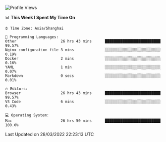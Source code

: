 <!--START_SECTION:waka-->
![Profile Views](http://img.shields.io/badge/Profile%20Views-2-blue)

📊 **This Week I Spent My Time On** 

```text
⌚︎ Time Zone: Asia/Shanghai

💬 Programming Languages: 
Other                    26 hrs 43 mins      █████████████████████████   99.57% 
Nginx configuration file 3 mins              ░░░░░░░░░░░░░░░░░░░░░░░░░   0.19% 
Docker                   2 mins              ░░░░░░░░░░░░░░░░░░░░░░░░░   0.16% 
YAML                     1 min               ░░░░░░░░░░░░░░░░░░░░░░░░░   0.07% 
Markdown                 0 secs              ░░░░░░░░░░░░░░░░░░░░░░░░░   0.01%

🔥 Editors: 
Browser                  26 hrs 43 mins      █████████████████████████   99.57% 
VS Code                  6 mins              ░░░░░░░░░░░░░░░░░░░░░░░░░   0.43%

💻 Operating System: 
Mac                      26 hrs 50 mins      █████████████████████████   100.0%

```


 Last Updated on 28/03/2022 22:23:13 UTC
<!--END_SECTION:waka-->
